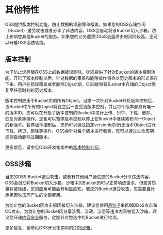 # 其他特性

OSS提供版本控制功能，防止数据的误删除和覆盖。如果您的OSS存储空间（Bucket）遭受攻击或者分享了非法内容，OSS会自动将该Bucket切入沙箱，防止影响您其他Bucket的服务。如果您的业务遭受DDoS流量攻击的风险较高，还可以开启OSS高防功能。

## 版本控制

为了防止您存储在OSS上的数据被误删除，OSS提供了针对Bucket的版本控制功能。开启了版本控制以后，针对数据的覆盖和删除操作将会以历史版本的形式保存下来。用户在错误覆盖或者删除Object后，OSS能够将Bucket中存储的Object恢复至任意时刻的历史版本。

版本控制应用于Bucket内的所有Object。当第一次针对Bucket开启版本控制后，该Bucket中所有的Object将在之后一直受到版本控制，并且每个版本都具有唯一的版本ID。您可以在开启了版本控制的Bucket中进行上传、列举、下载、删除、恢复对象等操作。您也可以暂停版本控制以停止在Bucket中继续累积同一Object的新版本。暂停版本控制后，您仍可以通过指定versionId对历史版本Object进行下载、拷贝、删除等操作。OSS会针对每个版本进行收费，您可以通过生命周期规则自动删除过期版本。

更多信息，请参见OSS开发指南中的[版本控制介绍](/intl.zh-CN/开发指南/数据安全/版本控制/版本控制介绍.md)。

## OSS沙箱

当您的OSS Bucket遭受攻击，或者有其他用户通过您的Bucket分享违法内容，OSS会自动将Bucket切入沙箱。沙箱中的Bucket仍可以正常响应请求，但服务质量将被降级，您的应用可能会有明显感知。若您的Bucket遭受攻击，您需要自行承担因攻击而产生的全额费用。

为防止您的Bucket因攻击原因被切入沙箱，建议您使用[高防IP](https://common-buy.aliyun.com/?spm=5176.10695662.958511.2.5f267a64VdiI7O&commodityCode=ddosBag#/buy)来抵御DDoS攻击和CC攻击。为防止您的Bucket因分享涉黄、涉政、涉恐等违法内容被切入沙箱，建议您开通[内容安全](/intl.zh-CN/产品简介/什么是内容安全.md)服务，定期针对您选中的Bucket进行检测。

更多信息，请参见OSS开发指南中的[OSS沙箱](/intl.zh-CN/开发指南/数据安全/OSS沙箱.md)。

